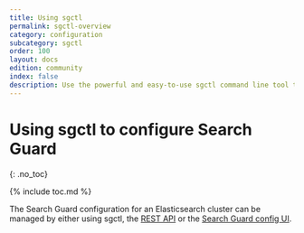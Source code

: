 ```yaml
---
title: Using sgctl
permalink: sgctl-overview
category: configuration
subcategory: sgctl
order: 100
layout: docs
edition: community
index: false
description: Use the powerful and easy-to-use sgctl command line tool to manage and configure  everything in Search Guard.
---
```

<!---
Copyright 2020 floragunn GmbH
-->

# Using sgctl to configure Search Guard
{: .no_toc}

{% include toc.md %}

The Search Guard configuration for an Elasticsearch cluster can be managed by either using sgctl, the [REST API](rest-api) or the [Search Guard config UI](configuration-gui).

